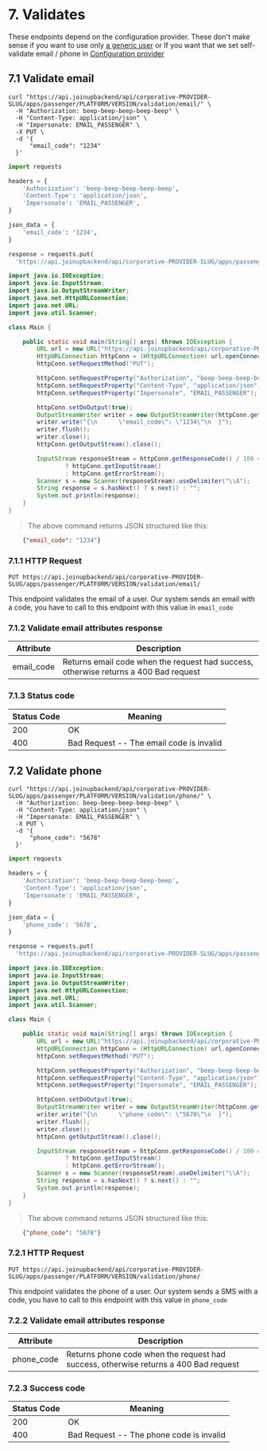 # 7. Validates 

These endpoints depend on the configuration provider. These don't make sense if you want to use only [a generic user][server2server] or If you want that we set self-validate email / phone in [Configuration provider][config]

## 7.1 Validate email

```shell
curl "https://api.joinupbackend/api/corporative-PROVIDER-SLUG/apps/passenger/PLATFORM/VERSION/validation/email/" \
  -H "Authorization: beep-beep-beep-beep-beep" \
  -H "Content-Type: application/json" \
  -H "Impersonate: EMAIL_PASSENGER" \
  -X PUT \
  -d '{
      "email_code": "1234"
  }'
```
```python
import requests

headers = {
    'Authorization': 'beep-beep-beep-beep-beep',
    'Content-Type': 'application/json',
    'Impersonate': 'EMAIL_PASSENGER',
}

json_data = {
    'email_code': '1234',
}

response = requests.put(
  'https://api.joinupbackend/api/corporative-PROVIDER-SLUG/apps/passenger/PLATFORM/VERSION/validation/email/', headers=headers, json=json_data)
```
```java
import java.io.IOException;
import java.io.InputStream;
import java.io.OutputStreamWriter;
import java.net.HttpURLConnection;
import java.net.URL;
import java.util.Scanner;

class Main {

	public static void main(String[] args) throws IOException {
		URL url = new URL("https://api.joinupbackend/api/corporative-PROVIDER-SLUG/apps/passenger/PLATFORM/VERSION/validation/email/");
		HttpURLConnection httpConn = (HttpURLConnection) url.openConnection();
		httpConn.setRequestMethod("PUT");

		httpConn.setRequestProperty("Authorization", "beep-beep-beep-beep-beep");
		httpConn.setRequestProperty("Content-Type", "application/json");
		httpConn.setRequestProperty("Impersonate", "EMAIL_PASSENGER");

		httpConn.setDoOutput(true);
		OutputStreamWriter writer = new OutputStreamWriter(httpConn.getOutputStream());
		writer.write("{\n      \"email_code\": \"1234\"\n  }");
		writer.flush();
		writer.close();
		httpConn.getOutputStream().close();

		InputStream responseStream = httpConn.getResponseCode() / 100 == 2
				? httpConn.getInputStream()
				: httpConn.getErrorStream();
		Scanner s = new Scanner(responseStream).useDelimiter("\\A");
		String response = s.hasNext() ? s.next() : "";
		System.out.println(response);
	}
}
```

> The above command returns JSON structured like this:

```json
    {"email_code": "1234"}
```


### 7.1.1 HTTP Request


`PUT https://api.joinupbackend/api/corporative-PROVIDER-SLUG/apps/passenger/PLATFORM/VERSION/validation/email/`

This endpoint validates the email of a user. Our system sends an email with a code, you have to call to this endpoint with this value in `email_code`

### 7.1.2 Validate email attributes response

Attribute | Description
--------- | -----------
email_code | Returns email code when the request had success, otherwise returns a 400 Bad request

### 7.1.3 Status code

Status Code | Meaning
---------- | -------
200 | OK
400 | Bad Request -- The email code is invalid


## 7.2 Validate phone

```shell
curl "https://api.joinupbackend/api/corporative-PROVIDER-SLUG/apps/passenger/PLATFORM/VERSION/validation/phone/" \
  -H "Authorization: beep-beep-beep-beep-beep" \
  -H "Content-Type: application/json" \
  -H "Impersonate: EMAIL_PASSENGER" \
  -X PUT \
  -d '{
      "phone_code": "5678"
  }'
```
```python
import requests

headers = {
    'Authorization': 'beep-beep-beep-beep-beep',
    'Content-Type': 'application/json',
    'Impersonate': 'EMAIL_PASSENGER',
}

json_data = {
    'phone_code': '5678',
}

response = requests.put(
  'https://api.joinupbackend/api/corporative-PROVIDER-SLUG/apps/passenger/PLATFORM/VERSION/validation/phone/', headers=headers, json=json_data)
```
```java
import java.io.IOException;
import java.io.InputStream;
import java.io.OutputStreamWriter;
import java.net.HttpURLConnection;
import java.net.URL;
import java.util.Scanner;

class Main {

	public static void main(String[] args) throws IOException {
		URL url = new URL("https://api.joinupbackend/api/corporative-PROVIDER-SLUG/apps/passenger/PLATFORM/VERSION/validation/phone/");
		HttpURLConnection httpConn = (HttpURLConnection) url.openConnection();
		httpConn.setRequestMethod("PUT");

		httpConn.setRequestProperty("Authorization", "beep-beep-beep-beep-beep");
		httpConn.setRequestProperty("Content-Type", "application/json");
		httpConn.setRequestProperty("Impersonate", "EMAIL_PASSENGER");

		httpConn.setDoOutput(true);
		OutputStreamWriter writer = new OutputStreamWriter(httpConn.getOutputStream());
		writer.write("{\n      \"phone_code\": \"5678\"\n  }");
		writer.flush();
		writer.close();
		httpConn.getOutputStream().close();

		InputStream responseStream = httpConn.getResponseCode() / 100 == 2
				? httpConn.getInputStream()
				: httpConn.getErrorStream();
		Scanner s = new Scanner(responseStream).useDelimiter("\\A");
		String response = s.hasNext() ? s.next() : "";
		System.out.println(response);
	}
}
```



> The above command returns JSON structured like this:

```json
    {"phone_code": "5678"}
```

### 7.2.1 HTTP Request

`PUT https://api.joinupbackend/api/corporative-PROVIDER-SLUG/apps/passenger/PLATFORM/VERSION/validation/phone/`


This endpoint validates the phone of a user. Our system sends a SMS with a code, you have to call to this endpoint with this value in `phone_code`

### 7.2.2 Validate email attributes response

Attribute | Description
--------- | -----------
phone_code | Returns phone code when the request had success, otherwise returns a 400 Bad request



### 7.2.3 Success code

Status Code | Meaning
---------- | -------
200 | OK
400 | Bad Request -- The phone code is invalid

<!-- Link section -->
  [server2server]:    /#2-2-server-to-server
  [config]: /#4-configuration-provider
